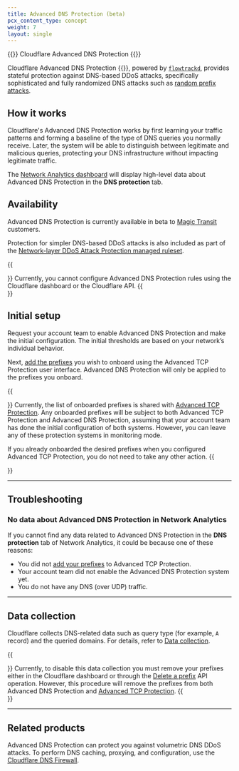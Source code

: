 ```yaml
---
title: Advanced DNS Protection (beta)
pcx_content_type: concept
weight: 7
layout: single
---
```


{{<heading-pill style="beta">}} Cloudflare Advanced DNS Protection {{</heading-pill>}}

Cloudflare Advanced DNS Protection {{<inline-pill style="beta">}}, powered by [`flowtrackd`](https://blog.cloudflare.com/announcing-flowtrackd/), provides stateful protection against DNS-based DDoS attacks, specifically sophisticated and fully randomized DNS attacks such as [random prefix attacks](/dns/dns-firewall/random-prefix-attacks/about/).

## How it works

Cloudflare's Advanced DNS Protection works by first learning your traffic patterns and forming a baseline of the type of DNS queries you normally receive. Later, the system will be able to distinguish between legitimate and malicious queries, protecting your DNS infrastructure without impacting legitimate traffic.

The [Network Analytics dashboard](/analytics/network-analytics/) will display high-level data about Advanced DNS Protection in the **DNS protection** tab.

## Availability

Advanced DNS Protection is currently available in beta to [Magic Transit](/magic-transit/) customers.

Protection for simpler DNS-based DDoS attacks is also included as part of the [Network-layer DDoS Attack Protection managed ruleset](/ddos-protection/managed-rulesets/network/).

{{<Aside type="warning" header="Configuration will be available soon">}}
Currently, you cannot configure Advanced DNS Protection rules using the Cloudflare dashboard or the Cloudflare API.
{{</Aside>}}

## Initial setup

Request your account team to enable Advanced DNS Protection and make the initial configuration. The initial thresholds are based on your network’s individual behavior.

Next, [add the prefixes](/ddos-protection/tcp-protection/how-to/add-prefix/) you wish to onboard using the Advanced TCP Protection user interface. Advanced DNS Protection will only be applied to the prefixes you onboard.

{{<Aside type="note">}}
Currently, the list of onboarded prefixes is shared with [Advanced TCP Protection](/ddos-protection/tcp-protection/). Any onboarded prefixes will be subject to both Advanced TCP Protection and Advanced DNS Protection, assuming that your account team has done the initial configuration of both systems. However, you can leave any of these protection systems in monitoring mode.

If you already onboarded the desired prefixes when you configured Advanced TCP Protection, you do not need to take any other action.
{{</Aside>}}

---

## Troubleshooting

### No data about Advanced DNS Protection in Network Analytics

If you cannot find any data related to Advanced DNS Protection in the **DNS protection** tab of Network Analytics, it could be because one of these reasons:

* You did not [add your prefixes](/ddos-protection/tcp-protection/how-to/add-prefix/) to Advanced TCP Protection.
* Your account team did not enable the Advanced DNS Protection system yet.
* You do not have any DNS (over UDP) traffic.

---

## Data collection

Cloudflare collects DNS-related data such as query type (for example, `A` record) and the queried domains. For details, refer to [Data collection](/analytics/network-analytics/reference/data-collection/).

{{<Aside type="warning">}}
Currently, to disable this data collection you must remove your prefixes either in the Cloudflare dashboard or through the [Delete a prefix](/ddos-protection/tcp-protection/api/#prefix-operations) API operation. However, this procedure will remove the prefixes from both Advanced DNS Protection and [Advanced TCP Protection](/ddos-protection/tcp-protection/).
{{</Aside>}}

---

## Related products

Advanced DNS Protection can protect you against volumetric DNS DDoS attacks. To perform DNS caching, proxying, and configuration, use the [Cloudflare DNS Firewall](/dns/dns-firewall/).
